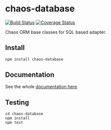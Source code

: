# chaos-database

[![Build Status](https://travis-ci.org/crysalead-js/chaos-database.png?branch=master)](https://travis-ci.org/crysalead-js/chaos-database)
[![Coverage Status](https://coveralls.io/repos/crysalead-js/chaos-database/badge.svg)](https://coveralls.io/r/crysalead-js/chaos-database)

Chaos ORM base classes for SQL based adapter.

## Install

```bash
npm install chaos-database
```

## Documentation

See the whole [documentation here](http://chaos-orm.readthedocs.org/en/latest).

## Testing

```
cd chaos-database
npm install
npm test
```
